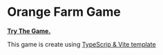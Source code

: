 # Orange Farm Game
**[Try The Game.](https://ab-gad.github.io/play-orange-farm/)**

This game is create using [TypeScrip & Vite template](https://github.com/phaserjs/template-vite-ts) 
